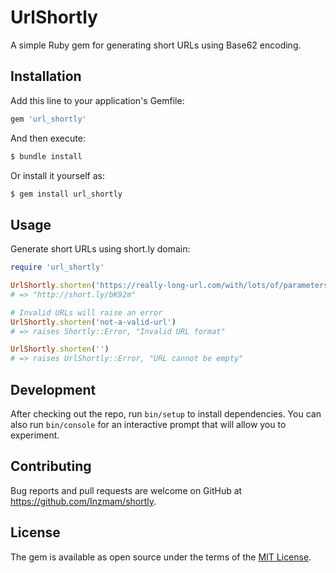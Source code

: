 # UrlShortly

A simple Ruby gem for generating short URLs using Base62 encoding.

## Installation

Add this line to your application's Gemfile:

```ruby
gem 'url_shortly'
```

And then execute:

```bash
$ bundle install
```

Or install it yourself as:

```bash
$ gem install url_shortly
```

## Usage

Generate short URLs using short.ly domain:

```ruby
require 'url_shortly'

UrlShortly.shorten('https://really-long-url.com/with/lots/of/parameters')
# => "http://short.ly/bK92m"

# Invalid URLs will raise an error
UrlShortly.shorten('not-a-valid-url')
# => raises Shortly::Error, "Invalid URL format"

UrlShortly.shorten('')
# => raises UrlShortly::Error, "URL cannot be empty"
```

## Development

After checking out the repo, run `bin/setup` to install dependencies. You can also run `bin/console` for an interactive prompt that will allow you to experiment.

## Contributing

Bug reports and pull requests are welcome on GitHub at https://github.com/Inzmam/shortly.

## License

The gem is available as open source under the terms of the [MIT License](https://opensource.org/licenses/MIT).
